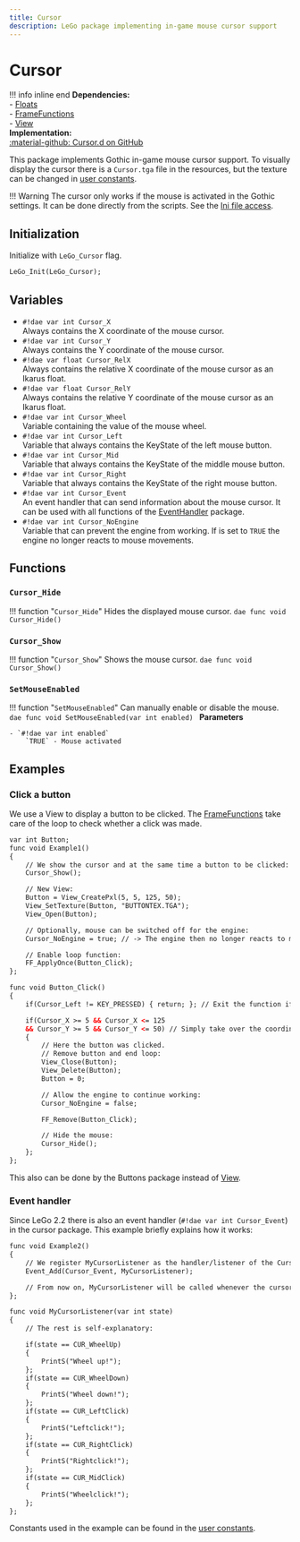 ```yaml
---
title: Cursor
description: LeGo package implementing in-game mouse cursor support
---
```

# Cursor

!!! info inline end
    **Dependencies:**<br/>
    - [Floats](../../ikarus/floats.md)<br/>
    - [FrameFunctions](../tools/frame_functions.md)<br/>
    - [View](../tools/view.md)<br/>
    **Implementation:**<br/>
    [:material-github: Cursor.d on GitHub](https://github.com/Lehona/LeGo/blob/dev/Cursor.d)

This package implements Gothic in-game mouse cursor support. To visually display the cursor there is a `Cursor.tga` file in the resources, but the texture can be changed in [user constants](../userconstants.md#cursor_1).

!!! Warning
    The cursor only works if the mouse is activated in the Gothic settings. It can be done directly from the scripts. See the [Ini file access](../../ikarus/functions/ini_access.md).

## Initialization
Initialize with `LeGo_Cursor` flag.
```dae
LeGo_Init(LeGo_Cursor);
```

## Variables

- `#!dae var int Cursor_X`  
    Always contains the X coordinate of the mouse cursor.
- `#!dae var int Cursor_Y`  
    Always contains the Y coordinate of the mouse cursor.
- `#!dae var float Cursor_RelX`  
    Always contains the relative X coordinate of the mouse cursor as an Ikarus float.
- `#!dae var float Cursor_RelY`  
    Always contains the relative Y coordinate of the mouse cursor as an Ikarus float.
- `#!dae var int Cursor_Wheel`  
    Variable containing the value of the mouse wheel.
- `#!dae var int Cursor_Left`  
    Variable that always contains the KeyState of the left mouse button.
- `#!dae var int Cursor_Mid`  
    Variable that always contains the KeyState of the middle mouse button.
- `#!dae var int Cursor_Right`  
    Variable that always contains the KeyState of the right mouse button.
- `#!dae var int Cursor_Event`  
    An event handler that can send information about the mouse cursor. It can be used with all functions of the [EventHandler](../tools/event_handler.md) package.
- `#!dae var int Cursor_NoEngine`  
    Variable that can prevent the engine from working. If is set to `TRUE` the engine no longer reacts to mouse movements.


## Functions

### `Cursor_Hide`
!!! function "`Cursor_Hide`"
    Hides the displayed mouse cursor.
    ```dae
    func void Cursor_Hide()
    ```

### `Cursor_Show`
!!! function "`Cursor_Show`"
    Shows the mouse cursor.
    ```dae
    func void Cursor_Show()
    ```

### `SetMouseEnabled`
!!! function "`SetMouseEnabled`"
    Can manually enable or disable the mouse.
    ```dae
    func void SetMouseEnabled(var int enabled)
    ```
    **Parameters**

    - `#!dae var int enabled`  
        `TRUE` - Mouse activated

## Examples

### Click a button
We use a View to display a button to be clicked. The [FrameFunctions](../tools/frame_functions.md) take care of the loop to check whether a click was made.
```dae
var int Button;
func void Example1()
{
    // We show the cursor and at the same time a button to be clicked:
    Cursor_Show();

    // New View:
    Button = View_CreatePxl(5, 5, 125, 50);
    View_SetTexture(Button, "BUTTONTEX.TGA");
    View_Open(Button);

    // Optionally, mouse can be switched off for the engine:
    Cursor_NoEngine = true; // -> The engine then no longer reacts to movements, so the camera does not move either

    // Enable loop function:
    FF_ApplyOnce(Button_Click);
};

func void Button_Click()
{
    if(Cursor_Left != KEY_PRESSED) { return; }; // Exit the function if the left mouse button was not pressed

    if(Cursor_X >= 5 && Cursor_X <= 125
    && Cursor_Y >= 5 && Cursor_Y <= 50) // Simply take over the coordinates of the view
    { 
        // Here the button was clicked.
        // Remove button and end loop:
        View_Close(Button);
        View_Delete(Button);
        Button = 0;

        // Allow the engine to continue working:
        Cursor_NoEngine = false;

        FF_Remove(Button_Click);

        // Hide the mouse:
        Cursor_Hide();
    };
};
```

This also can be done by the Buttons package instead of [View](../tools/view.md).

### Event handler
Since LeGo 2.2 there is also an event handler (`#!dae var int Cursor_Event`) in the cursor package. This example briefly explains how it works:
```dae
func void Example2()
{
    // We register MyCursorListener as the handler/listener of the Cursor_Event:
    Event_Add(Cursor_Event, MyCursorListener);

    // From now on, MyCursorListener will be called whenever the cursor has something to report.
};

func void MyCursorListener(var int state)
{
    // The rest is self-explanatory:

    if(state == CUR_WheelUp)
    {
        PrintS("Wheel up!");
    };
    if(state == CUR_WheelDown)
    {
        PrintS("Wheel down!");
    };
    if(state == CUR_LeftClick)
    {
        PrintS("Leftclick!");
    };
    if(state == CUR_RightClick)
    {
        PrintS("Rightclick!");
    };
    if(state == CUR_MidClick)
    {
        PrintS("Wheelclick!");
    };
};
```
Constants used in the example can be found in the [user constants](../userconstants.md#cursor).
